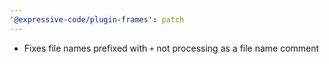 ```yaml
---
'@expressive-code/plugin-frames': patch
---
```


- Fixes file names prefixed with `+` not processing as a file name comment

